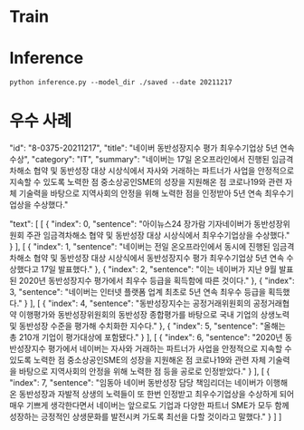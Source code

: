 # Train



# Inference
```
python inference.py --model_dir ./saved --date 20211217
```

# 우수 사례

"id": "8-0375-20211217",
"title": "네이버 동반성장지수 평가 최우수기업상 5년 연속 수상",
"category": "IT",
"summary": "네이버는 17일 온오프라인에서 진행된 임금격차해소 협약 및 동반성장 대상 시상식에서 자사와 거래하는 파트너가 사업을 안정적으로 지속할 수 있도록 노력한 점 중소상공인SME의 성장을 지원해온 점 코로나19와 관련 자체 기술력을 바탕으로 지역사회의 안정을 위해 노력한 점을 인정받아 5년 연속 최우수기업상을 수상했다."

"text": 
[
    [
        {
            "index": 0,
            "sentence": "아이뉴스24 장가람 기자네이버가 동반성장위원회 주관 임금격차해소 협약 및 동반성장 대상 시상식에서 최우수기업상을 수상했다."
        }
    ],
    [
        {
            "index": 1,
            "sentence": "네이버는 전일 온오프라인에서 동시에 진행된 임금격차해소 협약 및 동반성장 대상 시상식에서 동반성장지수 평가 최우수기업상 5년 연속 수상했다고 17일 발표했다."
        },
        {
            "index": 2,
            "sentence": "이는 네이버가 지난 9월 발표된 2020년 동반성장지수 평가에서 최우수 등급을 획득함에 따른 것이다."
        },
        {
            "index": 3,
            "sentence": "네이버는 인터넷 플랫폼 업계 최초로 5년 연속 최우수 등급을 획득했다."
        }
    ],
    [
        {
            "index": 4,
            "sentence": "동반성장지수는 공정거래위원회의 공정거래협약 이행평가와 동반성장위원회의 동반성장 종합평가를 바탕으로 국내 기업의 상생노력 및 동반성장 수준을 평가해 수치화한 지수다."
        },
        {
            "index": 5,
            "sentence": "올해는 총 210개 기업이 평가대상에 포함됐다."
        }
    ],
    [
        {
            "index": 6,
            "sentence": "2020년 동반성장지수 평가에서 네이버는 자사와 거래하는 파트너가 사업을 안정적으로 지속할 수 있도록 노력한 점 중소상공인SME의 성장을 지원해온 점 코로나19와 관련 자체 기술력을 바탕으로 지역사회의 안정을 위해 노력한 점 등을 공로로 인정받았다."
        }
    ],
    [
        {
            "index": 7,
            "sentence": "임동아 네이버 동반성장 담당 책임리더는 네이버가 이행해 온 동반성장과 자발적 상생의 노력들이 또 한번 인정받고 최우수기업상을 수상하게 되어 매우 기쁘게 생각한다면서 네이버는 앞으로도 기업과 다양한 파트너 SME가 모두 함께 성장하는 긍정적인 상생문화를 발전시켜 가도록 최선을 다할 것이라고 말했다."
        }
    ]
]